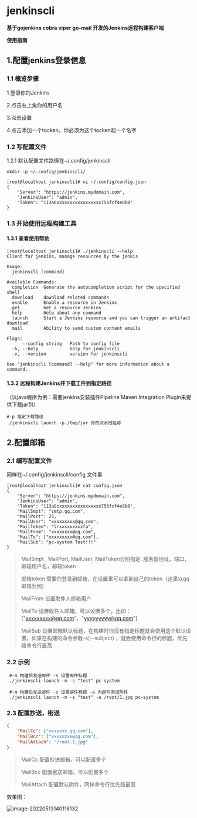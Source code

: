 # jenkinscli

**基于gojenkins cobra viper go-mail 开发的Jenkins远程构建客户端**

**使用指南** 

## 1.配置jenkins登录信息

### 1.1 概览步骤

1.登录你的Jenkins

2.点击右上角你的用户名

3.点击设置

4.点击添加一个tocken，你必须为这个tocken起一个名字

### 1.2 写配置文件

1.2.1 默认配置文件路径在~/.config/jenkinscli

```shell
mkdir -p ~/.config/jenkinscli/
```

```shell
[root@localhost jenkinscli]# vi ~/.config/config.json 
{
    "Server": "https://jenkins.mydomain.com",
    "JenkinsUser": "admin",
    "Token": "113a8xxxxxxxxxxxxxxxxx756fcf4e8b8"
}

```

### 1.3 开始使用远程构建工具

#### 1.3.1 查看使用帮助

```shell
[root@localhost jenkinscli]# ./jenkinscli --help
Client for jenkins, manage resources by the jenkis

Usage:
  jenkinscli [command]

Available Commands:
  completion  Generate the autocompletion script for the specified shell
  download    download related commands
  enable      Enable a resource in Jenkins
  get         Get a resource Jenkins
  help        Help about any command
  launch      Start a Jenkins resource and you can trigger an artifact download
  mail        Ability to send custom content emails

Flags:
      --config string   Path to config file
  -h, --help            help for jenkinscli
  -v, --version         version for jenkinscli

Use "jenkinscli [command] --help" for more information about a command.
```

#### 1.3.2 远程构建Jenkins并下载工件到指定路径

（以java程序为例：需要jenkins安装插件Pipeline Maven Integration Plugin来提供下载jar包）

```shell
#-p 指定下载路径
./jenkinscli launch -p /tmp/jar 你的流水线名称
```

## 2.配置邮箱

### 2.1 编写配置文件

同样在~/.config/jenkinscli/config 文件里

```shell
[root@localhost jenkinscli]# cat config.json 
{
    "Server": "https://jenkins.mydomain.com",
    "JenkinsUser": "admin",
    "Token": "113a8cxxxxxxxxxxxxxxxx756fcf4e8b8",
    "MailSmpt": "smtp.qq.com",
    "MailPort": 25,
    "MailUser": "xxxxxxxxx@qq.com",
    "MailToken": "lrxxxxxxxxxfa",
    "MailFrom": "xxxxxxxx@qq.com",
    "MailTo": ["xxxxxxxxx@qq.com"],
    "MailSub": "pc-system Test!!!"
}
```

> MsilSmpt , MailPort, MailUser, MailToken分别指定: 服务器地址，端口，邮箱用户名，邮箱token	
>
> 邮箱token 需要你登录到邮箱，在设置里可以拿到自己的token（这里以qq邮箱为例）
>
> MailFrom 设置发件人邮箱用户
>
> MailTo 设置收件人邮箱，可以设置多个，比如：["xxxxxxxxx@qq.com"，"yyyyyyyyy@qq.com"]
>
> MailSub 设置邮箱默认标题，在构建时你没有指定标题就会使用这个默认设置，如果在构建的命令参数-s(--subject) ，就会使用命令行的标题，优先级命令行最高

### 2.2 示例

```shell
 #-m 构建后发送邮件 -s 设置邮件标题
 ./jenkinscli launch -m -s "test" pc-system 
```



```shell
 #-m 构建后发送邮件 -s 设置邮件标题 -a 为邮件添加附件
 ./jenkinscli launch -m -s "test" -a /root/1.jpg pc-system 
```

### 2.3 配置抄送，密送

```json
{
    "MailCc": ["xxxxxxx.qq.com"],
    "MailBcc": ["xxxxxxxx@qq.com"],
    "MailAttach": "/root.1.jpg"
}
```

> MailCc 配置抄送邮箱，可以配置多个
>
> MailBcc 配置密送邮箱，可以配置多个
>
> MailAttach 配置默认附件，同样命令行优先级最高

效果图：

![image-20220513140116132](C:\Users\EDZ\AppData\Roaming\Typora\typora-user-images\image-20220513140116132.png)